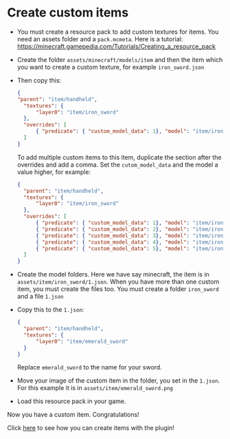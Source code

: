 # Create custom items

* You must create a resource pack to add custom textures for items. You need an assets folder and a `pack.mcmeta`. Here is a tutorial: https://minecraft.gamepedia.com/Tutorials/Creating_a_resource_pack
* Create the folder `assets/minecraft/models/item` and then the item which you want to create a custom texture, for example `iron_sword.json`
* Then copy this:

  ``` json
  {
  "parent": "item/handheld",
    "textures": {
        "layer0": "item/iron_sword"
    },
    "overrides": [
        { "predicate": { "custom_model_data": 1}, "model": "item/iron_sword/1" }
    ]
  }
  ```

  To add multiple custom items to this item, duplicate the section after the overrides and add a comma. Set the `cutom_model_data` and the model a value higher, for example:

  ``` json
  {
    "parent": "item/handheld",
    "textures": {
        "layer0": "item/iron_sword"
    },
    "overrides": [
        { "predicate": { "custom_model_data": 1}, "model": "item/iron_sword/1" },
        { "predicate": { "custom_model_data": 2}, "model": "item/iron_sword/2" },
        { "predicate": { "custom_model_data": 3}, "model": "item/iron_sword/3" },
        { "predicate": { "custom_model_data": 4}, "model": "item/iron_sword/4" },
        { "predicate": { "custom_model_data": 5}, "model": "item/iron_sword/5" }
    ]
  }
  ```

* Create the model folders. Here we have say minecraft, the item is in `assets/item/iron_sword/1.json`. When you have more than one custom item, you must create the files too.
  You must create a folder `iron_sword` and a file `1.json`
* Copy this to the `1.json`:

  ``` json
  {
    "parent": "item/handheld",
    "textures": {
        "layer0": "item/emerald_sword"
    }
  }
  ```

  Replace `emerald_sword` to the name for your sword.
* Move your image of the custom item in the folder, you set in the `1.json`. For this example it is in `assets/item/emerald_sword.png`
* Load this resource pack in your game.

Now you have a custom item. Congratulations!

Click [here](./Create-items) to see how you can create items with the plugin!
